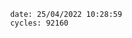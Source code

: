 

                date: 25/04/2022 10:28:59
                cycles: 92160

                         